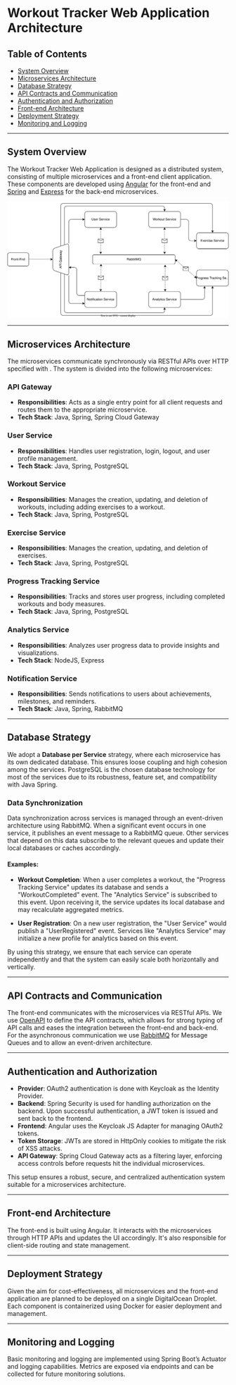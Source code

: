 # Workout Tracker Web Application Architecture

## Table of Contents

- [System Overview](#system-overview)
- [Microservices Architecture](#microservices-architecture)
- [Database Strategy](#database-strategy)
- [API Contracts and Communication](#api-contracts-and-communication)
- [Authentication and Authorization](#authentication-and-authorization)
- [Front-end Architecture](#front-end-architecture)
- [Deployment Strategy](#deployment-strategy)
- [Monitoring and Logging](#monitoring-and-logging)

---

## System Overview

The Workout Tracker Web Application is designed as a distributed system, consisting of multiple microservices and a
front-end client application. These components are developed using [Angular](https://angular.io/) for the front-end and
[Spring](https://spring.io/) and [Express](https://expressjs.com/) for the back-end microservices.

![Microservices Architecture Diagram](assets/ms-architecture.drawio.svg)

---

## Microservices Architecture

The microservices communicate synchronously via RESTful APIs over HTTP specified
with . The system is divided into the following microservices:

### API Gateway

- **Responsibilities**: Acts as a single entry point for all client requests and routes them to the appropriate
  microservice.
- **Tech Stack**: Java, Spring, Spring Cloud Gateway

### User Service

- **Responsibilities**: Handles user registration, login, logout, and user profile management.
- **Tech Stack**: Java, Spring, PostgreSQL

### Workout Service

- **Responsibilities**: Manages the creation, updating, and deletion of workouts, including adding exercises to a
  workout.
- **Tech Stack**: Java, Spring, PostgreSQL

### Exercise Service

- **Responsibilities**: Manages the creation, updating, and deletion of exercises.
- **Tech Stack**: Java, Spring, PostgreSQL

### Progress Tracking Service

- **Responsibilities**: Tracks and stores user progress, including completed workouts and body measures.
- **Tech Stack**: Java, Spring, PostgreSQL

### Analytics Service

- **Responsibilities**: Analyzes user progress data to provide insights and visualizations.
- **Tech Stack**: NodeJS, Express

### Notification Service

- **Responsibilities**: Sends notifications to users about achievements, milestones, and reminders.
- **Tech Stack**: Java, Spring, RabbitMQ

---

## Database Strategy

We adopt a **Database per Service** strategy, where each microservice has its own dedicated database. This ensures loose
coupling and high cohesion among the services. PostgreSQL is the chosen database technology for most of the services due
to its robustness, feature set, and compatibility with Java Spring.

### Data Synchronization

Data synchronization across services is managed through an event-driven architecture using RabbitMQ. When a significant
event occurs in one service, it publishes an event message to a RabbitMQ queue. Other services that depend on this data
subscribe to the relevant queues and update their local databases or caches accordingly.

#### Examples:

- **Workout Completion**: When a user completes a workout, the "Progress Tracking Service" updates its database and
  sends a "WorkoutCompleted" event. The "Analytics Service" is subscribed to this event. Upon receiving it, the service
  updates its local database and may recalculate aggregated metrics.

- **User Registration**: On a new user registration, the "User Service" would publish a "UserRegistered" event. Services
  like "Analytics Service" may initialize a new profile for analytics based on this event.

By using this strategy, we ensure that each service can operate independently and that the system can easily scale both
horizontally and vertically.

---

## API Contracts and Communication

The front-end communicates with the microservices via RESTful APIs. We use [OpenAPI](https://www.openapis.org/) to
define the API contracts, which allows for strong typing of API calls and eases the integration between the front-end
and back-end. For the asynchronous communication we use [RabbitMQ](https://www.rabbitmq.com/) for Message Queues and to
allow an event-driven architecture.

---

## Authentication and Authorization

- **Provider**: OAuth2 authentication is done with Keycloak as the Identity Provider.
- **Backend**: Spring Security is used for handling authorization on the backend. Upon successful authentication, a JWT
  token is issued and sent back to the frontend.
- **Frontend**: Angular uses the Keycloak JS Adapter for managing OAuth2 tokens.
- **Token Storage**: JWTs are stored in HttpOnly cookies to mitigate the risk of XSS attacks.
- **API Gateway**: Spring Cloud Gateway acts as a filtering layer, enforcing access controls before requests hit the
  individual microservices.

This setup ensures a robust, secure, and centralized authentication system suitable for a microservices architecture.

---

## Front-end Architecture

The front-end is built using Angular. It interacts with the microservices through HTTP APIs and updates the UI
accordingly. It's also responsible for client-side routing and state management.

---

## Deployment Strategy

Given the aim for cost-effectiveness, all microservices and the front-end application are planned to be deployed on a
single DigitalOcean Droplet. Each component is containerized using Docker for easier deployment and management.

---

## Monitoring and Logging

Basic monitoring and logging are implemented using Spring Boot’s Actuator and logging capabilities. Metrics are exposed
via endpoints and can be collected for future monitoring solutions.